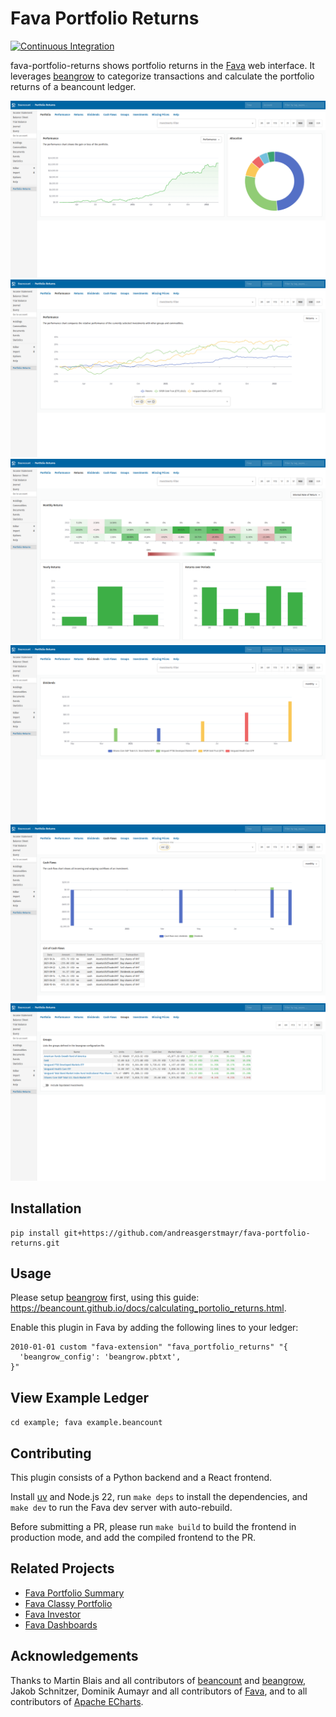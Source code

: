 # Fava Portfolio Returns
[![Continuous Integration](https://github.com/andreasgerstmayr/fava-portfolio-returns/actions/workflows/continuous-integration.yaml/badge.svg)](https://github.com/andreasgerstmayr/fava-portfolio-returns/actions/workflows/continuous-integration.yaml)

fava-portfolio-returns shows portfolio returns in the [Fava](https://github.com/beancount/fava) web interface. It leverages [beangrow](https://github.com/beancount/beangrow) to categorize transactions and calculate the portfolio returns of a beancount ledger.

[![Portfolio](frontend/tests/e2e/pages.test.ts-snapshots/PNG-Snapshot-Tests-Light-Theme-Portfolio-1-chromium-linux.png)](frontend/tests/e2e/pages.test.ts-snapshots/PNG-Snapshot-Tests-Light-Theme-Portfolio-1-chromium-linux.png)
[![Performance](frontend/tests/e2e/pages.test.ts-snapshots/PNG-Snapshot-Tests-Light-Theme-Performance-1-chromium-linux.png)](frontend/tests/e2e/pages.test.ts-snapshots/PNG-Snapshot-Tests-Light-Theme-Performance-1-chromium-linux.png)
[![Returns](frontend/tests/e2e/pages.test.ts-snapshots/PNG-Snapshot-Tests-Light-Theme-Returns-1-chromium-linux.png)](frontend/tests/e2e/pages.test.ts-snapshots/PNG-Snapshot-Tests-Light-Theme-Returns-1-chromium-linux.png)
[![Dividends](frontend/tests/e2e/pages.test.ts-snapshots/PNG-Snapshot-Tests-Light-Theme-Dividends-1-chromium-linux.png)](frontend/tests/e2e/pages.test.ts-snapshots/PNG-Snapshot-Tests-Light-Theme-Dividends-1-chromium-linux.png)
[![Cash Flows](frontend/tests/e2e/pages.test.ts-snapshots/PNG-Snapshot-Tests-Light-Theme-Cash-Flows-1-chromium-linux.png)](frontend/tests/e2e/pages.test.ts-snapshots/PNG-Snapshot-Tests-Light-Theme-Cash-Flows-1-chromium-linux.png)
[![Groups](frontend/tests/e2e/pages.test.ts-snapshots/PNG-Snapshot-Tests-Light-Theme-Groups-1-chromium-linux.png)](frontend/tests/e2e/pages.test.ts-snapshots/PNG-Snapshot-Tests-Light-Theme-Groups-1-chromium-linux.png)

## Installation
```
pip install git+https://github.com/andreasgerstmayr/fava-portfolio-returns.git
```

## Usage
Please setup [beangrow](https://github.com/beancount/beangrow) first, using this guide: https://beancount.github.io/docs/calculating_portolio_returns.html.

Enable this plugin in Fava by adding the following lines to your ledger:
```
2010-01-01 custom "fava-extension" "fava_portfolio_returns" "{
  'beangrow_config': 'beangrow.pbtxt',
}"
```

## View Example Ledger
`cd example; fava example.beancount`

## Contributing
This plugin consists of a Python backend and a React frontend.

Install [uv](https://docs.astral.sh/uv/) and Node.js 22, run `make deps` to install the dependencies, and `make dev` to run the Fava dev server with auto-rebuild.

Before submitting a PR, please run `make build` to build the frontend in production mode, and add the compiled frontend to the PR.

## Related Projects
* [Fava Portfolio Summary](https://github.com/PhracturedBlue/fava-portfolio-summary)
* [Fava Classy Portfolio](https://github.com/seltzered/fava-classy-portfolio)
* [Fava Investor](https://github.com/redstreet/fava_investor)
* [Fava Dashboards](https://github.com/andreasgerstmayr/fava-dashboards)

## Acknowledgements
Thanks to Martin Blais and all contributors of [beancount](https://github.com/beancount/beancount) and [beangrow](https://github.com/beancount/beangrow),
Jakob Schnitzer, Dominik Aumayr and all contributors of [Fava](https://github.com/beancount/fava),
and to all contributors of [Apache ECharts](https://echarts.apache.org).

